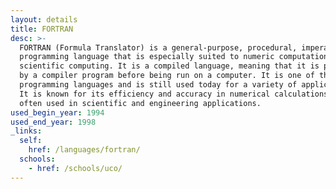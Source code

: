 ```yaml
---
layout: details
title: FORTRAN
desc: >-
  FORTRAN (Formula Translator) is a general-purpose, procedural, imperative
  programming language that is especially suited to numeric computation and
  scientific computing. It is a compiled language, meaning that it is processed
  by a compiler program before being run on a computer. It is one of the oldest
  programming languages and is still used today for a variety of applications.
  It is known for its efficiency and accuracy in numerical calculations, and is
  often used in scientific and engineering applications.
used_begin_year: 1994
used_end_year: 1998
_links:
  self:
    href: /languages/fortran/
  schools:
    - href: /schools/uco/
---
```

